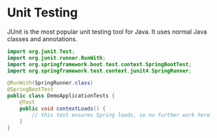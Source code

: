 # Unit Testing

JUnit is the most popular unit testing tool for Java. It uses normal Java classes and annotations.

```java
import org.junit.Test;
import org.junit.runner.RunWith;
import org.springframework.boot.test.context.SpringBootTest;
import org.springframework.test.context.junit4.SpringRunner;

@RunWith(SpringRunner.class)
@SpringBootTest
public class DemoApplicationTests {
    @Test
    public void contextLoads() {
        // this test ensures Spring loads, so no further work here
    }
}
```
